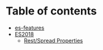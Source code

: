 # Table of contents

* [es-features](README.md)
* [ES2018](es2018/README.md)
  * [Rest/Spread Properties](es2018/rest-spread-properties.md)

